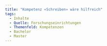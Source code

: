 ```yaml
---
title: "Kompetenz «Schreiben» wäre hilfreich"
tags:
  - Inhalte
  - Quelle: Forschungseinrichtungen
  - Themenfeld: Kompetenzen
  - Bachelor
  - Master
---
```

